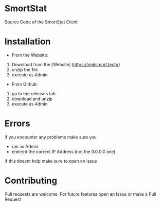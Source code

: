 # SmortStat

Source Code of the SmortStat Client

# Installation

* From the Website:

 1. Download from the [Website] 
(https://realsmort.tech/)
 2. unzip the file
 3. execute as Admin

* From Github:
 1. go to the releases tab
 2. download and unzip
 3. execute as Admin
 
# Errors
If you encounter any problems make sure you
* ran as Admin
* entered the correct IP Address (not the 0.0.0.0 one)

If this doesnt help make sure to open an Issue

# Contributing
Pull requests are welcome. For future features open an Issue or make a Pull Request

